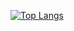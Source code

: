  [![Top Langs](https://github-readme-stats.vercel.app/api/top-langs/?username=Fakoooo&layout=compact&bg_color=00000000)](https://github.com/anuraghazra/github-readme-stats)
 
